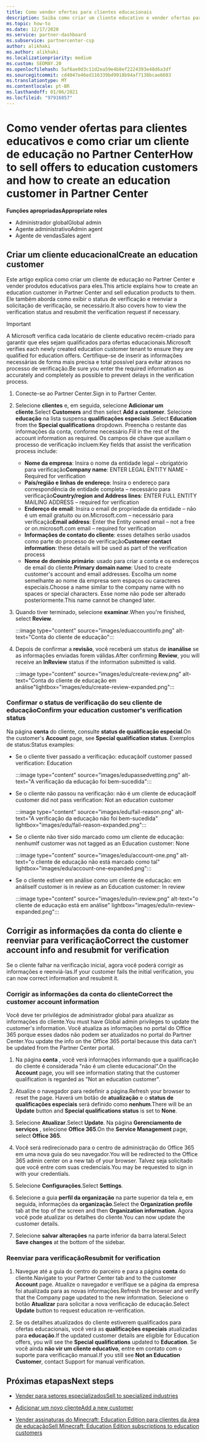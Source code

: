 ```yaml
---
title: Como vender ofertas para clientes educacionais
description: Saiba como criar um cliente educativo e vender ofertas para eles no Partner Center. Inclui a confirmação do status de verificação para o cliente de educação.
ms.topic: how-to
ms.date: 12/17/2020
ms.service: partner-dashboard
ms.subservice: partnercenter-csp
author: alikhaki
ms.author: alikhaki
ms.localizationpriority: medium
ms.custom: SEOMAY.20
ms.openlocfilehash: 5af6ae0d3c11d2ea59e4b8ef2224393e48d6a3df
ms.sourcegitcommit: cd4047e46ed116339bd9918b94af7138bcae6603
ms.translationtype: MT
ms.contentlocale: pt-BR
ms.lasthandoff: 01/06/2021
ms.locfileid: "97916857"
---
```

# <a name="how-to-sell-offers-to-education-customers-and-how-to-create-an-education-customer-in-partner-center"></a><span data-ttu-id="3efbb-104">Como vender ofertas para clientes educativos e como criar um cliente de educação no Partner Center</span><span class="sxs-lookup"><span data-stu-id="3efbb-104">How to sell offers to education customers and how to create an education customer in Partner Center</span></span>


<span data-ttu-id="3efbb-105">**Funções apropriadas**</span><span class="sxs-lookup"><span data-stu-id="3efbb-105">**Appropriate roles**</span></span>

- <span data-ttu-id="3efbb-106">Administrador global</span><span class="sxs-lookup"><span data-stu-id="3efbb-106">Global admin</span></span>
- <span data-ttu-id="3efbb-107">Agente administrativo</span><span class="sxs-lookup"><span data-stu-id="3efbb-107">Admin agent</span></span>
- <span data-ttu-id="3efbb-108">Agente de vendas</span><span class="sxs-lookup"><span data-stu-id="3efbb-108">Sales agent</span></span>

## <a name="create-an-education-customer"></a><span data-ttu-id="3efbb-109">Criar um cliente educacional</span><span class="sxs-lookup"><span data-stu-id="3efbb-109">Create an education customer</span></span>

<span data-ttu-id="3efbb-110">Este artigo explica como criar um cliente de educação no Partner Center e vender produtos educativos para eles.</span><span class="sxs-lookup"><span data-stu-id="3efbb-110">This article explains how to create an education customer in Partner Center and sell education products to them.</span></span> <span data-ttu-id="3efbb-111">Ele também aborda como exibir o status de verificação e reenviar a solicitação de verificação, se necessário.</span><span class="sxs-lookup"><span data-stu-id="3efbb-111">It also covers how to view the verification status and resubmit the verification request if necessary.</span></span>

> [!IMPORTANT]
> <span data-ttu-id="3efbb-112">A Microsoft verifica cada locatário de cliente educativo recém-criado para garantir que eles sejam qualificados para ofertas educacionais.</span><span class="sxs-lookup"><span data-stu-id="3efbb-112">Microsoft verifies each newly created education customer tenant to ensure they are qualified for education offers.</span></span>  <span data-ttu-id="3efbb-113">Certifique-se de inserir as informações necessárias de forma mais precisa e total possível para evitar atrasos no processo de verificação.</span><span class="sxs-lookup"><span data-stu-id="3efbb-113">Be sure you enter the required information as accurately and completely as possible to prevent delays in the verification process.</span></span>

1. <span data-ttu-id="3efbb-114">Conecte-se ao Partner Center.</span><span class="sxs-lookup"><span data-stu-id="3efbb-114">Sign in to Partner Center.</span></span>

2. <span data-ttu-id="3efbb-115">Selecione **clientes** e, em seguida, selecione **Adicionar um cliente**.</span><span class="sxs-lookup"><span data-stu-id="3efbb-115">Select **Customers** and then select **Add a customer**.</span></span> <span data-ttu-id="3efbb-116">Selecione **educação** na lista suspensa **qualificações especiais** .</span><span class="sxs-lookup"><span data-stu-id="3efbb-116">Select **Education** from the **Special qualifications** dropdown.</span></span>  <span data-ttu-id="3efbb-117">Preencha o restante das informações da conta, conforme necessário.</span><span class="sxs-lookup"><span data-stu-id="3efbb-117">Fill in the rest of the account information as required.</span></span>  <span data-ttu-id="3efbb-118">Os campos de chave que auxiliam o processo de verificação incluem:</span><span class="sxs-lookup"><span data-stu-id="3efbb-118">Key fields that assist the verification process include:</span></span>

   - <span data-ttu-id="3efbb-119">**Nome da empresa**: Insira o nome da entidade legal – obrigatório para verificação</span><span class="sxs-lookup"><span data-stu-id="3efbb-119">**Company name**: ENTER LEGAL ENTITY NAME - Required for verification</span></span>
   - <span data-ttu-id="3efbb-120">**País/região e linhas de endereço**: Insira o endereço para correspondência de entidade completa – necessário para verificação</span><span class="sxs-lookup"><span data-stu-id="3efbb-120">**Country/region and Address lines**: ENTER FULL ENTITY MAILING ADDRESS – required for verification</span></span>
   - <span data-ttu-id="3efbb-121">**Endereço de email**: Insira o email de propriedade da entidade – não é um email gratuito ou on.Microsoft.com – necessário para verificação</span><span class="sxs-lookup"><span data-stu-id="3efbb-121">**Email address**:  Enter the Entity owned email – not a free or on.microsoft.com email – required for verification</span></span>
   - <span data-ttu-id="3efbb-122">**Informações de contato do cliente**: esses detalhes serão usados como parte do processo de verificação</span><span class="sxs-lookup"><span data-stu-id="3efbb-122">**Customer contact information**: these details will be used as part of the verification process</span></span>
   - <span data-ttu-id="3efbb-123">**Nome de domínio primário**: usado para criar a conta e os endereços de email do cliente.</span><span class="sxs-lookup"><span data-stu-id="3efbb-123">**Primary domain name**:  Used to create customer's account and email addresses.</span></span>  <span data-ttu-id="3efbb-124">Escolha um nome semelhante ao nome da empresa sem espaços ou caracteres especiais.</span><span class="sxs-lookup"><span data-stu-id="3efbb-124">Choose a name similar to the company name with no spaces or special characters.</span></span>  <span data-ttu-id="3efbb-125">Esse nome não pode ser alterado posteriormente.</span><span class="sxs-lookup"><span data-stu-id="3efbb-125">This name cannot be changed later.</span></span>

3. <span data-ttu-id="3efbb-126">Quando tiver terminado, selecione **examinar**.</span><span class="sxs-lookup"><span data-stu-id="3efbb-126">When you're finished, select **Review**.</span></span>

   :::image type="content" source="images/eduaccountinfo.png" alt-text="Conta do cliente de educação":::

4. <span data-ttu-id="3efbb-128">Depois de confirmar a **revisão**, você receberá um status de **inanálise** se as informações enviadas forem válidas.</span><span class="sxs-lookup"><span data-stu-id="3efbb-128">After confirming **Review**, you will receive an **InReview** status if the information submitted is valid.</span></span> 

    :::image type="content" source="images/edu/create-review.png" alt-text="Conta do cliente de educação em análise"lightbox="images/edu/create-review-expanded.png":::

### <a name="confirm-your-education-customers-verification-status"></a><span data-ttu-id="3efbb-130">Confirmar o status de verificação do seu cliente de educação</span><span class="sxs-lookup"><span data-stu-id="3efbb-130">Confirm your education customer's verification status</span></span>

<span data-ttu-id="3efbb-131">Na página **conta** do cliente, consulte **status de qualificação especial**.</span><span class="sxs-lookup"><span data-stu-id="3efbb-131">On the customer's **Account** page, see **Special qualification status**.</span></span>
<span data-ttu-id="3efbb-132">Exemplos de status:</span><span class="sxs-lookup"><span data-stu-id="3efbb-132">Status examples:</span></span>

- <span data-ttu-id="3efbb-133">Se o cliente tiver passado a verificação: educação</span><span class="sxs-lookup"><span data-stu-id="3efbb-133">If customer passed verification:  Education</span></span>

   :::image type="content" source="images/edupassedvetting.png" alt-text="A verificação da educação foi bem-sucedida":::

- <span data-ttu-id="3efbb-135">Se o cliente não passou na verificação: não é um cliente de educação</span><span class="sxs-lookup"><span data-stu-id="3efbb-135">If customer did not pass verification:  Not an education customer</span></span>

   :::image type="content" source="images/edu/fail-reason.png" alt-text="A verificação da educação não foi bem-sucedida" lightbox="images/edu/fail-reason-expanded.png":::

- <span data-ttu-id="3efbb-137">Se o cliente não tiver sido marcado como um cliente de educação: nenhum</span><span class="sxs-lookup"><span data-stu-id="3efbb-137">If customer was not tagged as an Education customer:  None</span></span>

   :::image type="content" source="images/edu/account-one.png" alt-text="o cliente de educação não está marcado como tal" lightbox="images/edu/account-one-expanded.png":::

- <span data-ttu-id="3efbb-139">Se o cliente estiver em análise como um cliente de educação: em análise</span><span class="sxs-lookup"><span data-stu-id="3efbb-139">If customer is in review as an Education customer: In review</span></span>

    :::image type="content" source="images/edu/in-review.png" alt-text="o cliente de educação está em análise" lightbox="images/edu/in-review-expanded.png":::

## <a name="correct-the-customer-account-info-and-resubmit-for-verification"></a><span data-ttu-id="3efbb-141">Corrigir as informações da conta do cliente e reenviar para verificação</span><span class="sxs-lookup"><span data-stu-id="3efbb-141">Correct the customer account info and resubmit for verification</span></span>

<span data-ttu-id="3efbb-142">Se o cliente falhar na verificação inicial, agora você poderá corrigir as informações e reenviá-las.</span><span class="sxs-lookup"><span data-stu-id="3efbb-142">If your customer fails the initial verification, you can now correct information and resubmit it.</span></span>

### <a name="correct-the-customer-account-information"></a><span data-ttu-id="3efbb-143">Corrigir as informações da conta do cliente</span><span class="sxs-lookup"><span data-stu-id="3efbb-143">Correct the customer account information</span></span>

<span data-ttu-id="3efbb-144">Você deve ter privilégios de administrador global para atualizar as informações do cliente.</span><span class="sxs-lookup"><span data-stu-id="3efbb-144">You must have Global admin privileges to update the customer's information.</span></span> <span data-ttu-id="3efbb-145">Você atualiza as informações no portal do Office 365 porque esses dados não podem ser atualizados no portal do Partner Center.</span><span class="sxs-lookup"><span data-stu-id="3efbb-145">You update the info on the Office 365 portal because this data can't be updated from the Partner Center portal.</span></span>

1. <span data-ttu-id="3efbb-146">Na página **conta** , você verá informações informando que a qualificação do cliente é considerada "não é um cliente educacional".</span><span class="sxs-lookup"><span data-stu-id="3efbb-146">On the **Account** page, you will see information stating that the customer qualification is regarded as "Not an education customer".</span></span>

2. <span data-ttu-id="3efbb-147">Atualize o navegador para redefinir a página.</span><span class="sxs-lookup"><span data-stu-id="3efbb-147">Refresh your browser to reset the page.</span></span> <span data-ttu-id="3efbb-148">Haverá um botão de **atualização** e o **status de qualificações especiais** será definido como **nenhum**.</span><span class="sxs-lookup"><span data-stu-id="3efbb-148">There will be an **Update** button and **Special qualifications status** is set to **None**.</span></span>

3. <span data-ttu-id="3efbb-149">Selecione **Atualizar**.</span><span class="sxs-lookup"><span data-stu-id="3efbb-149">Select **Update**.</span></span> <span data-ttu-id="3efbb-150">Na página **Gerenciamento de serviços** , selecione **Office 365**.</span><span class="sxs-lookup"><span data-stu-id="3efbb-150">On the **Service Management** page, select **Office 365**.</span></span>

4. <span data-ttu-id="3efbb-151">Você será redirecionado para o centro de administração do Office 365 em uma nova guia do seu navegador.</span><span class="sxs-lookup"><span data-stu-id="3efbb-151">You will be redirected to the Office 365 admin center on a new tab of your browser.</span></span> <span data-ttu-id="3efbb-152">Talvez seja solicitado que você entre com suas credenciais.</span><span class="sxs-lookup"><span data-stu-id="3efbb-152">You may be requested to sign in with your credentials.</span></span>

5. <span data-ttu-id="3efbb-153">Selecione **Configurações**.</span><span class="sxs-lookup"><span data-stu-id="3efbb-153">Select **Settings**.</span></span>

6. <span data-ttu-id="3efbb-154">Selecione a guia **perfil da organização** na parte superior da tela e, em seguida, informações da **organização**.</span><span class="sxs-lookup"><span data-stu-id="3efbb-154">Select the **Organization profile** tab at the top of the screen and then **Organization information**.</span></span> <span data-ttu-id="3efbb-155">Agora você pode atualizar os detalhes do cliente.</span><span class="sxs-lookup"><span data-stu-id="3efbb-155">You can now update the customer details.</span></span>

7. <span data-ttu-id="3efbb-156">Selecione **salvar alterações** na parte inferior da barra lateral.</span><span class="sxs-lookup"><span data-stu-id="3efbb-156">Select **Save changes** at the bottom of the sidebar.</span></span>  

### <a name="resubmit-for-verification"></a><span data-ttu-id="3efbb-157">Reenviar para verificação</span><span class="sxs-lookup"><span data-stu-id="3efbb-157">Resubmit for verification</span></span>

1. <span data-ttu-id="3efbb-158">Navegue até a guia do centro do parceiro e para a página **conta** do cliente.</span><span class="sxs-lookup"><span data-stu-id="3efbb-158">Navigate to your Partner Center tab and to the customer **Account** page.</span></span> <span data-ttu-id="3efbb-159">Atualize o navegador e verifique se a página da empresa foi atualizada para as novas informações.</span><span class="sxs-lookup"><span data-stu-id="3efbb-159">Refresh the browser and verify that the Company page updated to the new information.</span></span> <span data-ttu-id="3efbb-160">Selecione o botão **Atualizar** para solicitar a nova verificação de educação.</span><span class="sxs-lookup"><span data-stu-id="3efbb-160">Select **Update** button to request education re-verification.</span></span>

2. <span data-ttu-id="3efbb-161">Se os detalhes atualizados do cliente estiverem qualificados para ofertas educacionais, você verá as **qualificações especiais** atualizadas para **educação**.</span><span class="sxs-lookup"><span data-stu-id="3efbb-161">If the updated customer details are eligible for Education offers, you will see the **Special qualifications** updated to **Education**.</span></span> <span data-ttu-id="3efbb-162">Se você ainda **não vir um cliente educativo**, entre em contato com o suporte para verificação manual.</span><span class="sxs-lookup"><span data-stu-id="3efbb-162">If you still see **Not an Education Customer**, contact Support for manual verification.</span></span>

## <a name="next-steps"></a><span data-ttu-id="3efbb-163">Próximas etapas</span><span class="sxs-lookup"><span data-stu-id="3efbb-163">Next steps</span></span>

- [<span data-ttu-id="3efbb-164">Vender para setores especializados</span><span class="sxs-lookup"><span data-stu-id="3efbb-164">Sell to specialized industries</span></span>](get-special-pricing-for-offers.md)

- [<span data-ttu-id="3efbb-165">Adicionar um novo cliente</span><span class="sxs-lookup"><span data-stu-id="3efbb-165">Add a new customer</span></span>](add-a-new-customer.md)

- [<span data-ttu-id="3efbb-166">Vender assinaturas do Minecraft: Education Edition para clientes da área de educação</span><span class="sxs-lookup"><span data-stu-id="3efbb-166">Sell Minecraft: Education Edition subscriptions to education customers</span></span>](minecraft-subscriptions.md)
